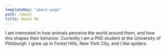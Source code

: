 ```yaml
---
templateKey: "about-page"
path: /about
title: About Me
---
```


I am interested in how animals perceive the world around them, and how this shapes their behavior. Currently I am a PhD student at the University of Pittsburgh. I grew up in Forest Hills, New York City, and I like spiders.
